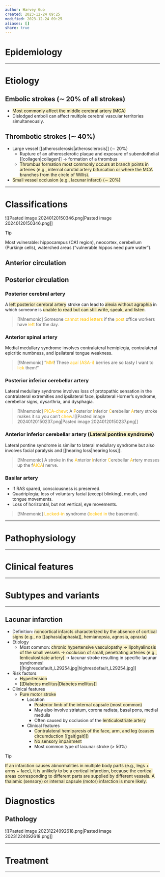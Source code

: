 ```yaml
---
author: Harvey Guo
created: 2023-12-24 09:25
modified: 2023-12-24 09:25
aliases: []
share: true
---
```

# Epidemiology


---
# Etiology
## Embolic strokes (∼ 20% of all strokes)
- <span style="background:rgba(240, 200, 0, 0.2)">Most commonly affect the middle cerebral artery (MCA)</span>
- Dislodged emboli can affect multiple cerebral vascular territories simultaneously.
## Thrombotic strokes (∼ 40%)
- Large vessel [[atherosclerosis|atherosclerosis]] (∼ 20%) 
	- Rupture of an atherosclerotic plaque and exposure of subendothelial [[collagen|collagen]] → formation of a thrombus
	- <span style="background:rgba(240, 200, 0, 0.2)">Thrombus formation most commonly occurs at branch points in arteries (e.g., internal carotid artery bifurcation or where the MCA branches from the circle of Willis).</span>
- <span style="background:rgba(240, 200, 0, 0.2)">Small vessel occlusion (e.g., lacunar infarct) (∼ 20%)</span>

---
# Classifications
![[Pasted image 20240120150346.png|Pasted image 20240120150346.png]]
>[!tip] 
>Most vulnerable: hippocampus (CA1 region), neocortex, cerebellum (Purkinje cells), watershed areas (“vulnerable hippos need pure water”).
## Anterior circulation
## Posterior circulation
### Posterior cerebral artery
A <span style="background:rgba(240, 200, 0, 0.2)">left posterior cerebral artery</span> stroke can lead to <span style="background:rgba(240, 200, 0, 0.2)">alexia without agraphia</span> in which someone is <span style="background:rgba(240, 200, 0, 0.2)">unable to read but can still write, speak, and listen</span>.
>[!Mnemonic] 
>Someone <font color="#ffc000">cannot read letters</font> if the <font color="#ffc000">post</font> office workers have <font color="#ffc000">left</font> for the day.
### Anterior spinal artery
Medial medullary syndrome involves contralateral hemiplegia, contralateral epicritic numbness, and ipsilateral tongue weakness.
>[!Mnemonic] 
>“<font color="#ffc000">MM</font>! These <font color="#ffc000">açaí (ASA-i)</font> berries are so tasty I want to <font color="#ffc000">lick</font> them!”
### Posterior inferior cerebellar artery
Lateral medullary syndrome involves loss of protopathic sensation in the contralateral extremities and ipsilateral face, ipsilateral Horner’s syndrome, cerebellar signs, dysarthria, and dysphagia.
>[!Mnemonic] 
><font color="#ffc000">PICA-chew</font>: A <font color="#ffc000">P</font>osterior <font color="#ffc000">I</font>nferior <font color="#ffc000">C</font>erebellar <font color="#ffc000">A</font>rtery stroke makes it so you can’t <font color="#ffc000">chew</font>.![[Pasted image 20240120150237.png|Pasted image 20240120150237.png]]
### Anterior inferior cerebellar artery (<span style="background:rgba(240, 200, 0, 0.2)">Lateral pontine syndrome</span>)
Lateral pontine syndrome is similar to lateral medullary syndrome but also involves facial paralysis and [[hearing loss|hearing loss]]. 
>[!Mnemonic] 
>A stroke in the <font color="#ffc000">A</font>nterior <font color="#ffc000">I</font>nferior <font color="#ffc000">C</font>erebellar <font color="#ffc000">A</font>rtery messes up the f<font color="#ffc000">AICA</font>l nerve.

### Basilar artery
- If RAS spared, consciousness is preserved.
- Quadriplegia; loss of voluntary facial (except blinking), mouth, and tongue movements.
- Loss of horizontal, but not vertical, eye movements.
>[!Mnemonic] 
><font color="#ffc000">Locked-in</font> syndrome (<font color="#ffc000">locked in</font> the basement).

---
# Pathophysiology


---
# Clinical features
---

# Subtypes and variants
---
## Lacunar infarction
- Definition: <span style="background:rgba(240, 200, 0, 0.2)">noncortical infarcts characterized by the absence of cortical signs (e.g., no [[aphasia|aphasia]], hemianopsia, agnosia, apraxia)</span>
- Etiology 
	- Most common: <span style="background:rgba(240, 200, 0, 0.2)">chronic hypertensive vasculopathy → lipohyalinosis of the small vessels → occlusion of small, penetrating arteries (e.g., lenticulostriate artery) </span> → lacunar stroke resulting in specific lacunar syndromes![[highresdefault_L29254.jpg|highresdefault_L29254.jpg]]
- Risk factors
	- <span style="background:rgba(240, 200, 0, 0.2)">Hypertension</span> 
	- <span style="background:rgba(240, 200, 0, 0.2)">[[Diabetes mellitus|Diabetes mellitus]]</span>
- Clinical features
	- <span style="background:rgba(240, 200, 0, 0.2)">Pure motor stroke</span>
		- Location
			- <span style="background:rgba(240, 200, 0, 0.2)">Posterior limb of the internal capsule (most common) </span>
			- May also involve striatum, corona radiata, basal pons, medial medulla
			- Often caused by occlusion of the <span style="background:rgba(240, 200, 0, 0.2)">lenticulostriate artery</span>
		- Clinical features
			- <span style="background:rgba(240, 200, 0, 0.2)">Contralateral hemiparesis of the face, arm, and leg (causes circumduction [[gait|gait]])</span>
			- <span style="background:rgba(240, 200, 0, 0.2)">No sensory impairment</span>
			- Most common type of lacunar stroke (> 50%)

>[!tip] 
><span style="background:rgba(240, 200, 0, 0.2)">If an infarction causes abnormalities in multiple body parts (e.g., legs + arms + face), it is unlikely to be a cortical infarction, because the cortical areas corresponding to different parts are supplied by different vessels. A thalamic (sensory) or internal capsule (motor) infarction is more likely. </span>

# Diagnostics
## Pathology
![[Pasted image 20231224092618.png|Pasted image 20231224092618.png]]

---
# Treatment


---
